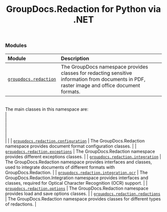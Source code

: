 ﻿---
title: GroupDocs.Redaction for Python via .NET
second_title: GroupDocs.Redaction for Python via .NET API References
description: 
type: docs
url: /python-net/
is_root: true
version: 25.5
weight: 40
---

### Modules
| Module | Description |
| :- | :- |
| [`groupdocs.redaction`](/redaction/python-net/groupdocs.redaction) | The GroupDocs namespace provides classes for redacting sensitive information from documents in PDF, raster image and office document formats.
<br/>The main classes in this namespace are:
<br/>\|<br/>\|<br/> \|<br/> \|<br/> \|<br/> \| |
| [`groupdocs.redaction.configuration`](/redaction/python-net/groupdocs.redaction.configuration) | The GroupDocs.Redaction namespace provides document format configuration classes. |
| [`groupdocs.redaction.exceptions`](/redaction/python-net/groupdocs.redaction.exceptions) | The GroupDocs.Redaction namespace provides different exceptions classes. |
| [`groupdocs.redaction.integration`](/redaction/python-net/groupdocs.redaction.integration) | The GroupDocs.Redaction namespace provides interfaces and classes, used to integrate documents of different formats with GroupDocs.Redaction. |
| [`groupdocs.redaction.integration.ocr`](/redaction/python-net/groupdocs.redaction.integration.ocr) | The GroupDocs.Redaction.Integration namespace provides interfaces and classes, required for Optical Character Recognition (OCR) support. |
| [`groupdocs.redaction.options`](/redaction/python-net/groupdocs.redaction.options) | The GroupDocs.Redaction namespace provides load and save options classes. |
| [`groupdocs.redaction.redactions`](/redaction/python-net/groupdocs.redaction.redactions) | The GroupDocs.Redaction namespace provides classes for different types of redactions. |


